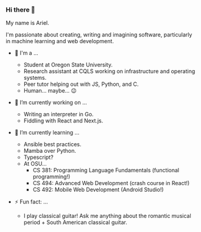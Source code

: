 ### Hi there 👋

My name is Ariel.

I'm passionate about creating, writing and imagining software, particularly in machine learning and web development. 

- 🎈 I'm a ...
  - Student at Oregon State University.
  - Research assistant at CQLS working on infrastructure and operating systems.
  - Peer tutor helping out with JS, Python, and C. 
  - Human... maybe... 😉

- 🔭 I’m currently working on ...
  - Writing an interpreter in Go.
  - Fiddling with React and Next.js.

- 🌱 I’m currently learning ...
  - Ansible best practices.
  - Mamba over Python.
  - Typescript?
  - At OSU... 
    - CS 381: Programming Language Fundamentals (functional programming!)
    - CS 494: Advanced Web Development (crash course in React!)
    - CS 492: Mobile Web Development (Android Studio!)

- ⚡ Fun fact: ...
  - I play classical guitar!
    Ask me anything about the romantic musical period + South American classical guitar. 

<!--
**domotheawsome/domotheawsome** is a ✨ _special_ ✨ repository because its `README.md` (this file) appears on your GitHub profile.

Here are some ideas to get you started:

- 🔭 I’m currently working on ...
- 🌱 I’m currently learning ...
- 👯 I’m looking to collaborate on ...
- 🤔 I’m looking for help with ...
- 💬 Ask me about ...
- 📫 How to reach me: ...
- 😄 Pronouns: ...
- ⚡ Fun fact: ...
-->
